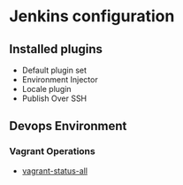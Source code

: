 # Jenkins configuration

## Installed plugins

- Default plugin set
- Environment Injector
- Locale plugin
- Publish Over SSH

## Devops Environment

### Vagrant Operations

- [vagrant-status-all]()